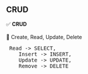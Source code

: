## CRUD

✅ <b>CRUD</b> 
<br><br>
🔷 Create, Read, Update, Delete 
    <br>
<pre> Read -> SELECT, 
    Insert -> INSERT, 
    Update -> UPDATE, 
    Remove -> DELETE  </pre>


